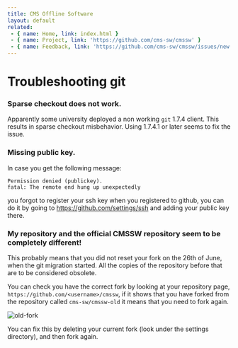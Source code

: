 ```yaml
---
title: CMS Offline Software
layout: default
related:
 - { name: Home, link: index.html }
 - { name: Project, link: 'https://github.com/cms-sw/cmssw' }
 - { name: Feedback, link: 'https://github.com/cms-sw/cmssw/issues/new' }
---
```


# Troubleshooting git

### Sparse checkout does not work.

Apparently some university deployed a non working `git` 1.7.4 client. This
results in sparse checkout misbehavior. Using 1.7.4.1 or later seems to fix the
issue.

### Missing public key.

In case you get the following message:

    Permission denied (publickey).
    fatal: The remote end hung up unexpectedly

you forgot to register your ssh key when you registered to github, you can do
it by going to <https://github.com/settings/ssh> and adding your public key
there.

### My repository and the official CMSSW repository seem to be completely different!

This probably means that you did not reset your fork on the 26th of June, when
the git migration started. All the copies of the repository before that are to
be considered obsolete.

You can check you have the correct fork by looking at your repository page,
`https://github.com/<username>/cmssw`, if it shows that you have  forked from the
repository called `cms-sw/cmssw-old` it means that you need to fork again.

![old-fork](old-fork.png)

You can fix this by deleting your current fork (look under the settings
directory), and then fork again.
